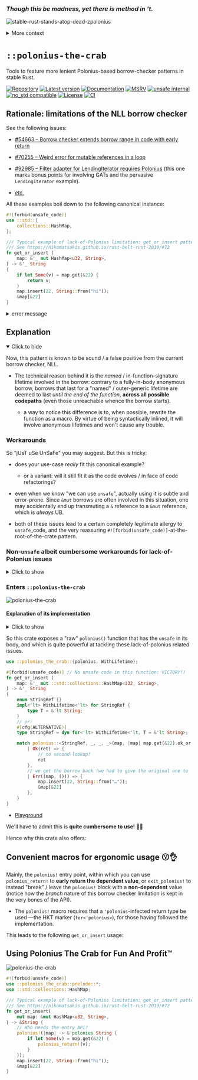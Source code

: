 ### _Though this be madness, yet **there is method** in 't._

![stable-rust-stands-atop-dead-zpolonius](https://user-images.githubusercontent.com/9920355/165785441-e0573795-81d8-4273-bede-c2d5f9e7fa55.png)

<!-- ![stable-rust-stands-atop-dead-zpolonius](https://user-images.githubusercontent.com/9920355/165641079-e9987007-a088-4d9f-bdbe-7042cf3b3f02.png)
-->

<details class="custom"><summary>More context</summary>

 1. **Hamlet**:

    > _For yourself, sir, shall grow old as I am – if, like a crab, you could go backward._

 1. **Polonius**:

    > _Though this be madness, yet **there is method** in 't._

 1. **Polonius**, eventually:

    ![polonius-lying-dead](https://user-images.githubusercontent.com/9920355/165641368-b0e3590c-3dce-45ce-af07-aa8addabd666.png)

</details>

# `::polonius-the-crab`

Tools to feature more lenient Polonius-based borrow-checker patterns in stable Rust.

[![Repository](https://img.shields.io/badge/repository-GitHub-brightgreen.svg)](
https://github.com/danielhenrymantilla/polonius-the-crab.rs)
[![Latest version](https://img.shields.io/crates/v/polonius-the-crab.svg)](
https://crates.io/crates/polonius-the-crab)
[![Documentation](https://docs.rs/polonius-the-crab/badge.svg)](
https://docs.rs/polonius-the-crab)
[![MSRV](https://img.shields.io/badge/MSRV-1.67.0-white)](
https://gist.github.com/danielhenrymantilla/9b59de4db8e5f2467ed008b3c450527b)
[![unsafe internal](https://img.shields.io/badge/unsafe-internal-important.svg)](
https://github.com/rust-secure-code/safety-dance/)
[![no_std compatible](https://img.shields.io/badge/no__std-compatible-success.svg)](
https://github.com/rust-secure-code/safety-dance/)
[![License](https://img.shields.io/crates/l/polonius-the-crab.svg)](
https://github.com/danielhenrymantilla/polonius-the-crab.rs/blob/master/LICENSE-ZLIB)
[![CI](https://github.com/danielhenrymantilla/polonius-the-crab.rs/workflows/CI/badge.svg)](
https://github.com/danielhenrymantilla/polonius-the-crab.rs/actions)

<!-- Templated by `cargo-generate` using https://github.com/danielhenrymantilla/proc-macro-template -->

## Rationale: limitations of the NLL borrow checker

See the following issues:

  - [#54663 – Borrow checker extends borrow range in code with early return](
    https://github.com/rust-lang/rust/issues/54663)

  - [#70255 – Weird error for mutable references in a loop](
    https://github.com/rust-lang/rust/issues/70255)

  - [#92985 – Filter adapter for LendingIterator requires Polonius](
    https://github.com/rust-lang/rust/issues/92985) (this one marks bonus
    points for involving GATs and the pervasive `LendingIterator` example).

  - [_etc._](https://github.com/rust-lang/rust/labels/NLL-polonius)

All these examples boil down to the following canonical instance:

```rust ,compile_fail
#![forbid(unsafe_code)]
use ::std::{
    collections::HashMap,
};

/// Typical example of lack-of-Polonius limitation: get_or_insert pattern.
/// See https://nikomatsakis.github.io/rust-belt-rust-2019/#72
fn get_or_insert (
    map: &'_ mut HashMap<u32, String>,
) -> &'_ String
{
    if let Some(v) = map.get(&22) {
        return v;
    }
    map.insert(22, String::from("hi"));
    &map[&22]
}
```

<details class="custom"><summary>error message</summary>

```rust
# /*
 error[E0502]: cannot borrow `*map` as mutable because it is also borrowed as immutable
  --> src/lib.rs:53:5
   |
14 |     map: &mut HashMap<u32, String>,
   |          - let's call the lifetime of this reference `'1`
15 | ) -> &String {
16 |     if let Some(v) = map.get(&22) {
   |                      --- immutable borrow occurs here
17 |         return v;
   |                - returning this value requires that `*map` be borrowed for `'1`
18 |     }
19 |     map.insert(22, String::from("hi"));
   |     ^^^^^^^^^^^^^^^^^^^^^^^^^^^^^^^^^^ mutable borrow occurs here
# */
```

</details>

## Explanation

<details open class="custom"><summary><span class="summary-box"><span>Click to hide<span></span></summary>

Now, this pattern is known to be sound / a false positive from the current
borrow checker, NLL.

  - The technical reason behind it is the _named_ / in-function-signature
    lifetime involved in the borrow: contrary to a fully-in-body anonymous
    borrow, borrows that last for a "named" / outer-generic lifetime are deemed
    to last _until the end of the function_, **across all possible codepaths**
    (even those unreachable whence the borrow starts).

      - a way to notice this difference is to, when possible, rewrite the function
        as a macro. By virtue of being syntactically inlined, it will involve
        anonymous lifetimes and won't cause any trouble.

### Workarounds

So "jUsT uSe UnSaFe" you may suggest. But this is tricky:

  - does your use-case _really_ fit this canonical example?

      - or a variant: will it still fit it as the code evolves / in face of
        code refactorings?

  - even when we know "we can use `unsafe`", actually using it is subtle and
    error-prone. Since `&mut` borrows are often involved in this situation,
    one may accidentally end up transmuting a `&` reference to a `&mut`
    reference, which is _always_ UB.

  - both of these issues lead to a certain completely legitimate allergy to
    `unsafe`_code, and the very reassuring
    `#![forbid(unsafe_code)]`-at-the-root-of-the-crate pattern.

### Non-`unsafe` albeit cumbersome workarounds for lack-of-Polonius issues

<details class="custom"><summary><span class="summary-box"><span>Click to show<span></span></summary>

  - if possible, **reach for a dedicated API**.
    For instance, the `get_or_insert()` example can be featured using the
    `.entry()` API:

    ```rust
    #![forbid(unsafe_code)]
    use ::std::{
        collections::HashMap,
    };

    fn get_or_insert (
        map: &'_ mut HashMap<u32, String>,
    ) -> &'_ String
    {
        map.entry(22).or_insert_with(|| String::from("hi"))
    }
    ```

    Sadly, the reality is that you won't always have such convenient APIs at
    your disposal.

  - otherwise, you can perform successive non-idiomatic lookups to avoid
    holding the borrow for too long:

    ```rust
    #![forbid(unsafe_code)]
    use ::std::{
        collections::HashMap,
    };

    fn get_or_insert (
        map: &'_ mut HashMap<u32, String>,
    ) -> &'_ String
    {
        // written like this to show the "transition path" from previous code
        let should_insert =
            if let Some(_discarded) = map.get(&22) {
                false
            } else {
                true
            }
        ;
        // but `should_insert` can obviously be shortened down to `map.get(&22).is_none()`
        // or, in this very instance, to `map.contains_key(&22).not()`.
        if should_insert {
            map.insert(22, String::from("hi"));
        }
        map.get(&22).unwrap() // or `&map[&22]`
    }
    ```

  - finally, related to the "this only happens with concrete named lifetimes"
    issue, a clever non-`unsafe` albeit cumbersome way to circumvent the
    limitation is to use [CPS / callbacks / a scoped API](
    https://docs.rs/with_locals):

    ```rust
    #![forbid(unsafe_code)]
    use ::std::{
        collections::HashMap,
    };

    fn with_get_or_insert<R> (
        map: &'_ mut HashMap<u32, String>,
        yield_:     impl FnOnce(
    /* -> */ &'_ String
                    ) -> R ) -> R
    {
        if let Some(v) = map.get(&22) {
            yield_(v)
        } else {
            map.insert(22, String::from("hi"));
            yield_(&map[&22])
        }
    }
    ```

While you should try these workarounds first and see how they apply to your
codebase, sometimes they're not applicable or way too cumbersome compared to
"a tiny bit of `unsafe`".

In that case, as with all the cases of known-to-be-sound `unsafe` patterns, the
ideal solution is to factor it out down to its own small and easy to review
crate or module, and then use the non-`unsafe fn` API thereby exposed 👌.

</details>

### Enters `::polonius-the-crab`

![polonius-the-crab](https://user-images.githubusercontent.com/9920355/165791136-26d09367-3d84-4d09-8f6a-6a3dd91ffc50.jpg)
<!-- ![polonius the crab](https://user-images.githubusercontent.com/9920355/165742437-d644851e-83c3-45c7-941f-c7909cab0192.png) -->

#### Explanation of its implementation

<details class="custom"><summary><span class="summary-box"><span>Click to show<span></span></summary>

So, back to that "safety encapsulation" idea:

 1. let's find a canonical instance of this borrow checker issue that is known
    to be sound and accepted under Polonius;

 1. and tweak it so that it can then be re-used as a general-purpose tool for
    _most_ of these issues.

And if we stare at the borrow checker issues above, we can see there are two
defining ingredients:

  - An explicit generic lifetime parameter (potentially elided);
  - **A branch**, where one of the branches returns based on that borrow, whilst
    the other is no longer interested in it.

The issue is then that that second branch ought to get back access to the
stuff borrowed in the first branch, but the current borrow checker denies it.

That's where we'll sprinkle some correctly-placed `unsafe` to make the "borrow
checker look the other way" just for a moment, the right moment.

This thus gives us (in pseudo-code first):

```rust ,ignore
fn polonius<'r, T> (
    borrow: &'r mut T,
    branch:
        impl // generic type to apply to all possible scopes.
        for<'any> // <- higher-order lifetime ensures the `&mut T` infected with it…
        FnOnce(&'any mut T)      // …can only escape the closure…
                    // vvvv        … through its return type and its return type only.
          -> Option< _<'any> > // <- The `Some` / `None` discriminant represents the branch info.
                  // ^^^^^^^
                  // some return type allowed to depend on `'any`.
                  // For instance, in the case of `get_or_insert`, this could
                  // have been `&'any String` (or `Option<&'any String>`).
                  // Bear with me for the moment and tolerate this pseudo-code.
    ,
) -> Result< // <- we "forward the branch", but with data attached to the fallback one (`Err(…)`).
        _<'r>, // <- "plot twist": `'any` above was `'r` !
        &'r mut T, // <- through Arcane Magic™ we get to transmute the `None` into an `Err(borrow)`
    >
{
    let tentative_borrow = &mut *borrow; // reborrow
    if let Some(dependent) = branch(tentative_borrow) {
        /* within this branch, the reborrow needs to last for `'r` */
        return Ok(dependent);
    }
    /* but within this branch, the reborrow needs to have ended: only Polonius supports that kind of logic */

    // give the borrow back
    Err(borrow) // <- without Polonius this is denied
}
```

This function, ignoring that generic unspecified `_<'…>` return type in
pseudo-code, does indeed represent a canonical example of the borrow checker
issue (without `-Zpolonius`, it will reject the `Err(borrow)` line saying that
`borrow` needs to be borrowed for `'r` so that `dependent` is, and that `'r`
spans until _any_ end of function (the borrow checker bug).

Whereas with `-Zpolonius` it is accepted.

  - [Demo](https://rust.godbolt.org/z/81sn7oK9s)

#### The ArcaneMagic™

The correct use of `unsafe`, here, to palliate the lack of `-Zpolonius`, is to
change:

```rust ,ignore
let tentative_borrow = &mut *borrow; // reborrow
```

into:

```rust ,ignore
let tentative_borrow = unsafe { &mut *(borrow as *mut _) }; // reborrow
```

where `unsafe { &mut *(thing as *mut _) }` is the canonical way to perform
**lifetime**(-of-the-borrow) **extension**: the lifetime of that `&mut` borrow
is then no longer tied, in any way, to `'r` nor to `*borrow`.

  - Some of you might have been tempted to use `mem::transmute`. While that does
    indeed work, it is a strictly more flexible API, which in the case of
    `unsafe`, means it's a strictly more dangerous API. With `transmute`, for
    instance, when the borrowee has lifetime parameters of its own, those may
    be erased as well, whereas a downgrade-to-pointer-and-upgrade-back-to-ref
    operation is guaranteed to "erase" only the outer lifetime of the borrow,
    leaving the inner type untouched: definitely safer.

**The borrow checker no longer holds our hand**, as far as overlapped usage of
`borrow` and `tentative_borrow` is concerned (which would be UB). **It is now
up to us to ensure _no runtime path_ can ever lead to such borrows
overlapping**.

And indeed they don't, as the simple branch showcases:

  - in the `Some` branch,
    the `dependent` is still borrowing `tentative_borrow`, and thus, `*borrow`. But
    we do not use `borrow` anymore in that branch, _nor in the caller's body_, as
    long as dependent is used. Indeed, signature-wise, we do tell that that
    `dependent` return value, of type `_<'r>`, is borrowing from `*borrow`, due to
    that repetition of the `'r` name.

  - in the `None` branch,
    there is no `dependent`, and `tentative_borrow` isn't used anymore, so it is
    sound to refer to `borrow` again.

In other words:

> _Though this be `unsafe`, yet **there is soundness** in 't._

As an extra precaution, this crate does even guard that usage of `unsafe`
through a `cfg`-opt-out, so that when using `-Zpolonius`, the `unsafe` is
removed, and yet the body of the function, as well as its signature, compiles
fine (this is further enforced in CI through a special `test`).

#### Generalizing it

##### `None` becomes `<Err>`

It turns out that we don't have to restrict the `branch` to returning no data on
`None`, and that we can use it as a "channel" through which to smuggle
**non-borrowing** data.

This leads to replacing `Option< _<'any> >` with `Result< _<'any>, Err > `

  - Notice how the `Err` cannot depend on `'any` since it can't name it
    (generic parameter introduced _before_ the `'any` quantification ever gets
    introduced).

##### The `FnOnceReturningAnOption` trick is replaced with a `HKT` pattern

  - (where `FnOnceReturningAnOption` is the helper trait used in the `Demo`
    snippet above)

Indeed, a `FnOnceReturningAnOption`-based signature would be problematic on the
caller's side, since:

  - **it _infers_ the higher-order-`'any`-infected return type of the closure
    through the actual closure instance being fed**;

  - **but a closure only gets to be higher-order when the API it is fed to
    _explicitly requires it to_**

      - see <https://docs.rs/higher-order-closure> for more info.

So this leads to a situation where both the caller and callee expect each other
to disambiguate what the higher-order return value of the closure should be,
leading to no higher-orderness to begin with and/or to type inference errors.

  - Note that the `hrtb!` macro from <https://docs.rs/higher-order-closure>, or
    the actual `for<…>`-closures RFC such crate polyfills, would help in that
    regard. But the usage then becomes, imho, way more convoluted than any of
    the aforementioned workarounds, defeating the very purpose of this crate.

So that `_<'any>` is achieved in another manner. Through HKTs, that is, through
"generic generics" / "generics that are, themselves, generic":

```rust ,ignore
//! In pseudo-code:
fn polonius<'r, T, Ret : <'_>> (
    borrow: &'r mut T,
    branch: impl FnOnce(&'_ mut T) -> Option<Ret<'_>>,
) -> Result<
        Ret<'r>,
        &'r mut T,
    >
```

This cannot directly be written in Rust, but you can define a trait representing
the `<'_>`-ness of a type (`HKT` in this crate), and with it, use
`as WithLifetime<'a>::T` as the "feed `<'a>`" operator:

```rust
// Real code!
use ::polonius_the_crab::{HKT, WithLifetime};

fn polonius<'r, T, Ret : HKT> (
    borrow: &'r mut T,
    branch: impl FnOnce(&'_ mut T) -> Option< <Ret as WithLifetime<'_>>::T >,
) -> Result<
        <Ret as WithLifetime<'r>>::T,
        &'r mut T,
    >
# { unimplemented!(); }
```

We have reached the definition of the actual `fn polonius` exposed by this very
crate!

Now, a `HKT` type is still cumbersome to use. If we go back to that
`get_or_insert` example that was returning a `&'_ String`, we'd need to express
that "generic type" representing `<'lt> => &'lt String`, such as:

```rust
# use ::polonius_the_crab::WithLifetime;
#
/// Pseudo-code (`StringRefNaïve` is not a type, `StringRefNaïve<'…>` is).
type StringRefNaïve<'any> = &'any String;

/// Real HKT code: make `StringRef` a fully-fledged stand-alone type
struct StringRef;
/// And now express the `<'lt> => &'lt String` relationship:
impl<'lt> WithLifetime <'lt>
   for StringRef // is:  ⇓
{                     // ⇓
                      // ⇓
    type T =         &'lt String    ;
}
```

#### New: the `dyn for<'a>` _ad-hoc_ HKT trick

<details class="custom"><summary><span class="summary-box"><span>Click to show<span></span></summary>

Actually, as of `0.2.0`, this crate now uses a fancier trick, which stems from
the following observation. Consider the type
`dyn for<'any> WithLifetime<'any, T = &'any String>`:

  - It's a standalone/in-and-of-itself type
    (which `type StringRef<'any> = &'any String` (without `'any`) is not).

  - And yet thanks to that `for<'any> … T = &'any String` quantification,
    it does manage to express that nested / currified type-level function
    wherein we can feed any `'lt` and get a `&'lt String` back.

That is, it achieves the same as our
`struct StringRef; impl<'lt> WithLifetime<'lt> for StringRef` definition!

But with no need to define an extra type, that is, in an _ad-hoc_ / pluggable
manner, which incidentally allows getting rid of the need to specify the
generics in scope.

  - For instance, expressing the `'lt => &'lt T` HKT for some generic `T` in
    scope can simply be done with `dyn for<'lt> WithLifetime<'lt, T = &'lt T>`,
    whereas with the hand-rolled approach it requires writing:

    ```rust
    // That extra parameter achieves a `where Self : 'lt` implicit bound on the
    // universally quantified `'lt`.
    trait WithLifetime<'lt, WhereSelfIsUsableWithinLtHack = &'lt Self> {
        type T : ?Sized;
    }

    struct Ref<T>(T);

    impl<'lt, T> WithLifetime<'lt> for Ref<T> {
        type T = &'lt T;
    }
    ```

      - moreover, the `WhereSelfIsUsableWithinLtHack` is not even necessary
        when using the `dyn for<'lt> WithLifetime<'lt, T = &'lt T>` approach:
        neat!

</details>

### Putting it altogether: `get_or_insert` with no `.entry()` nor double-lookup

</details>

So this crate exposes a "raw" `polonius()` function that has the `unsafe` in its
body, and which is quite powerful at tackling these lack-of-polonius related
issues.

```rust
use ::polonius_the_crab::{polonius, WithLifetime};

#[forbid(unsafe_code)] // No unsafe code in this function: VICTORY!!
fn get_or_insert (
    map: &'_ mut ::std::collections::HashMap<i32, String>,
) -> &'_ String
{
    enum StringRef {}
    impl<'lt> WithLifetime<'lt> for StringRef {
        type T = &'lt String;
    }
    // or:
    #[cfg(ALTERNATIVE)]
    type StringRef = dyn for<'lt> WithLifetime<'lt, T = &'lt String>;

    match polonius::<StringRef, _, _, _>(map, |map| map.get(&22).ok_or(())) {
        | Ok(ret) => {
            // no second-lookup!
            ret
        },
        // we get the borrow back (we had to give the original one to `polonius()`)
        | Err((map, ())) => {
            map.insert(22, String::from("…"));
            &map[&22]
        },
    }
}
```

  - [Playground](https://play.rust-lang.org/?version=stable&mode=debug&edition=2021&gist=8d5bd3271604a02508587b3c0b964d79)

We'll have to admit this is **quite cumbersome to use!** 😵‍💫

Hence why this crate also offers:

## Convenient macros for ergonomic usage 😗👌

Mainly, the `polonius!` entry point, within which you can use `polonius_return!`
to **early return the dependent value**, or `exit_polonius!` to instead
"break" / leave the `polonius!` block with a **non-dependent** value (notice how
the _branch_ nature of this borrow checker limitation is kept in the very bones
of the API).

  - The `polonius!` macro requires that a `'polonius`-infected return type be
    used —the HKT marker (`for<'polonius>`), for those having followed the
    implementation.

This leads to the following `get_or_insert` usage:

</details>

## Using Polonius The Crab for Fun And Profit™

![polonius-the-crab](https://user-images.githubusercontent.com/9920355/165791136-26d09367-3d84-4d09-8f6a-6a3dd91ffc50.jpg)

```rust
#![forbid(unsafe_code)]
use ::polonius_the_crab::prelude::*;
use ::std::collections::HashMap;

/// Typical example of lack-of-Polonius limitation: get_or_insert pattern.
/// See https://nikomatsakis.github.io/rust-belt-rust-2019/#72
fn get_or_insert(
    mut map: &mut HashMap<u32, String>,
) -> &String {
    // Who needs the entry API?
    polonius!(|map| -> &'polonius String {
        if let Some(v) = map.get(&22) {
            polonius_return!(v);
        }
    });
    map.insert(22, String::from("hi"));
    &map[&22]
}
```
